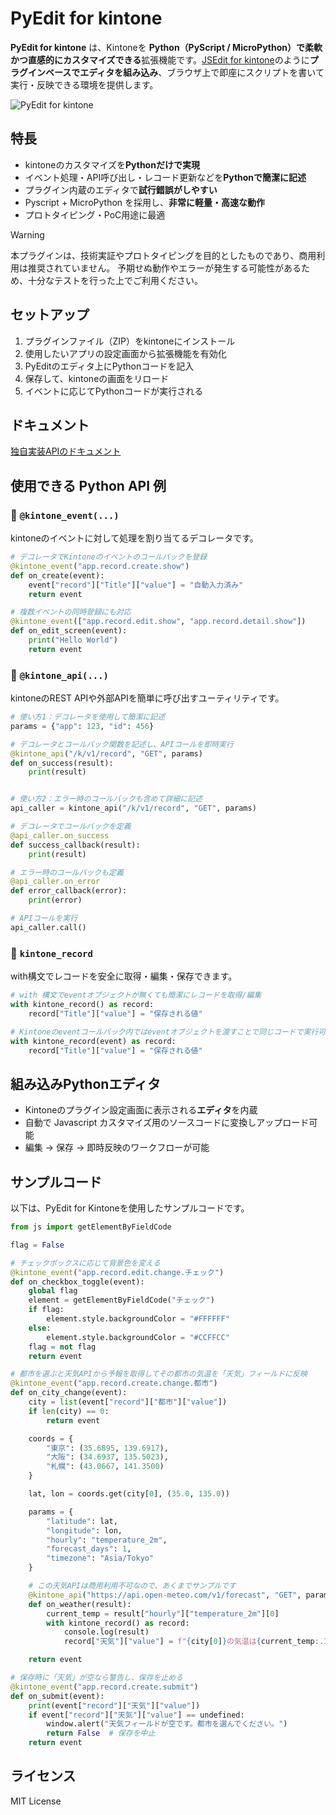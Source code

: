# PyEdit for kintone

**PyEdit for kintone** は、Kintoneを **Python（PyScript / MicroPython）で柔軟かつ直感的にカスタマイズできる**拡張機能です。[JSEdit for kintone](https://cybozu.dev/ja/kintone/tips/development/plugins/sample-plugin/jsedit-for-kintone-plugin/)のように**プラグインベースでエディタを組み込み**、ブラウザ上で即座にスクリプトを書いて実行・反映できる環境を提供します。

![PyEdit for kintone](./img/screenshot.avif)

## 特長

- kintoneのカスタマイズを**Pythonだけで実現**
- イベント処理・API呼び出し・レコード更新などを**Pythonで簡潔に記述**
- プラグイン内蔵のエディタで**試行錯誤がしやすい**
- Pyscript + MicroPython を採用し、**非常に軽量・高速な動作**
- プロトタイピング・PoC用途に最適

> [!WARNING]
> 本プラグインは、技術実証やプロトタイピングを目的としたものであり、商用利用は推奨されていません。
> 予期せぬ動作やエラーが発生する可能性があるため、十分なテストを行った上でご利用ください。

## セットアップ

1. プラグインファイル（ZIP）をkintoneにインストール
2. 使用したいアプリの設定画面から拡張機能を有効化
3. PyEditのエディタ上にPythonコードを記入
4. 保存して、kintoneの画面をリロード
5. イベントに応じてPythonコードが実行される

## ドキュメント

[独自実装APIのドキュメント](./api_document_ja.md)

## 使用できる Python API 例

### 🔹 `@kintone_event(...)`

kintoneのイベントに対して処理を割り当てるデコレータです。

```python
# デコレータでKintoneのイベントのコールバックを登録
@kintone_event("app.record.create.show")
def on_create(event):
    event["record"]["Title"]["value"] = "自動入力済み"
    return event

# 複数イベントの同時登録にも対応
@kintone_event(["app.record.edit.show", "app.record.detail.show"])
def on_edit_screen(event):
    print("Hello World")
    return event
```

### 🔹 `@kintone_api(...)`

kintoneのREST APIや外部APIを簡単に呼び出すユーティリティです。

```python
# 使い方1：デコレータを使用して簡潔に記述
params = {"app": 123, "id": 456}

# デコレータとコールバック関数を記述し、APIコールを即時実行
@kintone_api("/k/v1/record", "GET", params)
def on_success(result):
    print(result)


# 使い方2：エラー時のコールバックも含めて詳細に記述
api_caller = kintone_api("/k/v1/record", "GET", params)

# デコレータでコールバックを定義
@api_caller.on_success
def success_callback(result):
    print(result)

# エラー時のコールバックも定義
@api_caller.on_error
def error_callback(error):
    print(error)

# APIコールを実行
api_caller.call()
```

### 🔹 `kintone_record`

with構文でレコードを安全に取得・編集・保存できます。

```python
# with 構文でeventオブジェクトが無くても簡潔にレコードを取得/編集
with kintone_record() as record:
    record["Title"]["value"] = "保存される値"

# Kintoneのeventコールバック内ではeventオブジェクトを渡すことで同じコードで実行可能
with kintone_record(event) as record:
    record["Title"]["value"] = "保存される値"
```


## 組み込みPythonエディタ

- Kintoneのプラグイン設定画面に表示される**エディタ**を内蔵
- 自動で Javascript カスタマイズ用のソースコードに変換しアップロード可能
- 編集 → 保存 → 即時反映のワークフローが可能


## サンプルコード
以下は、PyEdit for Kintoneを使用したサンプルコードです。

```python
from js import getElementByFieldCode

flag = False

# チェックボックスに応じて背景色を変える
@kintone_event("app.record.edit.change.チェック")
def on_checkbox_toggle(event):
    global flag
    element = getElementByFieldCode("チェック")
    if flag:
        element.style.backgroundColor = "#FFFFFF"
    else:
        element.style.backgroundColor = "#CCFFCC"
    flag = not flag
    return event

# 都市を選ぶと天気APIから予報を取得してその都市の気温を「天気」フィールドに反映
@kintone_event("app.record.create.change.都市")
def on_city_change(event):
    city = list(event["record"]["都市"]["value"])
    if len(city) == 0:
        return event

    coords = {
        "東京": (35.6895, 139.6917),
        "大阪": (34.6937, 135.5023),
        "札幌": (43.0667, 141.3500)
    }

    lat, lon = coords.get(city[0], (35.0, 135.0))

    params = {
        "latitude": lat,
        "longitude": lon,
        "hourly": "temperature_2m",
        "forecast_days": 1,
        "timezone": "Asia/Tokyo"
    }

    # この天気APIは商用利用不可なので、あくまでサンプルです
    @kintone_api("https://api.open-meteo.com/v1/forecast", "GET", params)
    def on_weather(result):
        current_temp = result["hourly"]["temperature_2m"][0]
        with kintone_record() as record:
            console.log(result)
            record["天気"]["value"] = f"{city[0]}の気温は{current_temp:.1f}°C"

    return event

# 保存時に「天気」が空なら警告し、保存を止める
@kintone_event("app.record.create.submit")
def on_submit(event):
    print(event["record"]["天気"]["value"])
    if event["record"]["天気"]["value"] == undefined:
        window.alert("天気フィールドが空です。都市を選んでください。")
        return False  # 保存を中止
    return event
```

## ライセンス

MIT License
